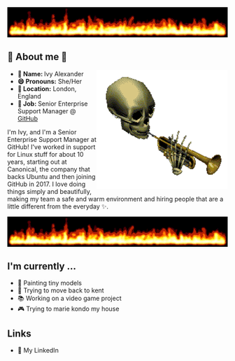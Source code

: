 
<img src="https://github.com/ivyharriet/ivyharriet/blob/main/cool-flames.gif"> 

## 👹 About me 👹

<div>
  <img src="https://github.com/ivyharriet/ivyharriet/blob/main/badass-skeleton.gif" align="right" width="300"> 

<ul>
  <li><b>👤 Name: </b> Ivy Alexander</li>
  <li><b>😄 Pronouns:</b>  She/Her</li>
  <li><b>📍 Location:</b> London, England</li>
  <li><b>💼 Job: </b>Senior Enterprise Support Manager @ <a href="github.com">GitHub</a></li>	
</ul>

<p>I'm Ivy, and I'm a Senior Enterprise Support Manager at GitHub! I've worked in support for Linux stuff for about 10 years, starting out at Canonical, the company that backs Ubuntu and then joining GitHub in 2017. I love doing things simply and beautifully, making my team a safe and warm environment and hiring people that are a little different from the everyday ✨.</p>

</div>

<img src="https://github.com/ivyharriet/ivyharriet/blob/main/cool-flames.gif"> 

<h2>I'm currently ...</h2>

- 🔭 Painting tiny models
- 🌱 Trying to move back to kent
- 📚 Working on a video game project
- 🎮 Trying to marie kondo my house

<h2>Links</h2>

- 🔬 My LinkedIn
<!-- - 📝 Working with me? Read my [User Manual](https://link) -->
